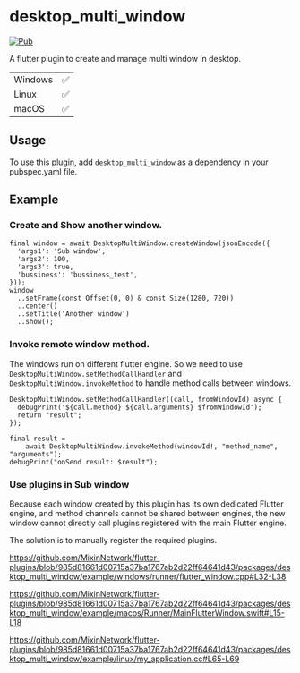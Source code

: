 # desktop_multi_window

[![Pub](https://img.shields.io/pub/v/desktop_multi_window.svg)](https://pub.dev/packages/desktop_multi_window)

A flutter plugin to create and manage multi window in desktop.

|         |     | 
|---------|-----|
| Windows | ✅   | 
| Linux   | ✅   |  
| macOS   | ✅   | 

## Usage

To use this plugin, add `desktop_multi_window` as a dependency in your pubspec.yaml file.

## Example

### Create and Show another window.

```
final window = await DesktopMultiWindow.createWindow(jsonEncode({
  'args1': 'Sub window',
  'args2': 100,
  'args3': true,
  'bussiness': 'bussiness_test',
}));
window
  ..setFrame(const Offset(0, 0) & const Size(1280, 720))
  ..center()
  ..setTitle('Another window')
  ..show();
```

### Invoke remote window method.

The windows run on different flutter engine. So we need to use `DesktopMultiWindow.setMethodCallHandler`
and `DesktopMultiWindow.invokeMethod` to handle method calls between windows.

```
DesktopMultiWindow.setMethodCallHandler((call, fromWindowId) async {
  debugPrint('${call.method} ${call.arguments} $fromWindowId');
  return "result";
});
```

```
final result =
    await DesktopMultiWindow.invokeMethod(windowId!, "method_name", "arguments");
debugPrint("onSend result: $result");
```

### Use plugins in Sub window

Because each window created by this plugin has its own dedicated Flutter engine, and method channels cannot be shared between engines, the new window cannot directly call plugins registered with the main Flutter engine.

The solution is to manually register the required plugins.

https://github.com/MixinNetwork/flutter-plugins/blob/985d81661d00715a37ba1767ab2d22ff64641d43/packages/desktop_multi_window/example/windows/runner/flutter_window.cpp#L32-L38

https://github.com/MixinNetwork/flutter-plugins/blob/985d81661d00715a37ba1767ab2d22ff64641d43/packages/desktop_multi_window/example/macos/Runner/MainFlutterWindow.swift#L15-L18

https://github.com/MixinNetwork/flutter-plugins/blob/985d81661d00715a37ba1767ab2d22ff64641d43/packages/desktop_multi_window/example/linux/my_application.cc#L65-L69
